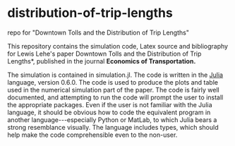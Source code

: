 # distribution-of-trip-lengths
repo for "Downtown Tolls and the Distribution of Trip Lengths"

This repository contains the simulation code, Latex source and bibliography for Lewis Lehe's paper Downtown Tolls and the Distribution of Trip Lengths*, published in the journal **Economics of Transportation.**

The simulation is contained in simulation.jl. The code is written in the [Julia](https://julialang.org/) language, version 0.6.0. The code is used to produce the plots and table used in the numerical simulation part of the paper. The code is fairly well documented, and attempting to run the code will prompt the user to install the appropriate packages. Even if the user is not familiar with the Julia language, it should be obvious how to code the equivalent program in another language---especially Python or MatLab, to which Julia bears a strong resemblance visually. The language includes types, which should help make the code comprehensible even to the non-user. 

